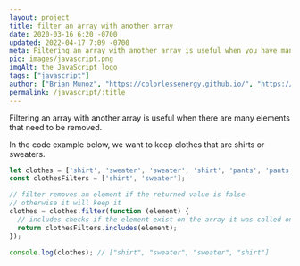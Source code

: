 ```yaml
---
layout: project
title: filter an array with another array
date: 2020-03-16 6:20 -0700
updated: 2022-04-17 7:09 -0700
meta: Filtering an array with another array is useful when you have many elements you want to remove from an array.
pic: images/javascript.png
imgAlt: the JavaScript logo
tags: ["javascript"]
author: ["Brian Munoz", "https://colorlessenergy.github.io/", "https://github.com/colorlessenergy"]
permalink: /javascript/:title
---
```


Filtering an array with another array is useful when there are many elements that need to be removed.

In the code example below, we want to keep clothes that are shirts or sweaters.

```javascript
let clothes = ['shirt', 'sweater', 'sweater', 'shirt', 'pants', 'pants', 'underwear'];
const clothesFilters = ['shirt', 'sweater'];

// filter removes an element if the returned value is false
// otherwise it will keep it
clothes = clothes.filter(function (element) {
  // includes checks if the element exist on the array it was called on
  return clothesFilters.includes(element);
});

console.log(clothes); // ["shirt", "sweater", "sweater", "shirt"]
```